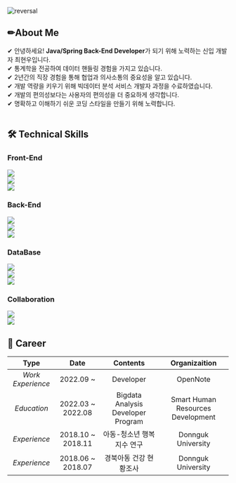 ![reversal](https://capsule-render.vercel.app/api?type=wave&reversal=true&color=1A0F14&height=150&section=footer&text=%20ChoiHyunWoo();&fontColor=f5ce00&fontSize=70)

## ✏About Me 

✔ 안녕하세요! **Java/Spring Back-End Developer**가 되기 위해 노력하는 신입 개발자 최현우입니다. <br>
✔ 통계학을 전공하여 데이터 핸들링 경험을 가지고 있습니다. <br>
✔ 2년간의 직장 경험을 통해 협업과 의사소통의 중요성을 알고 있습니다. <br>
✔ 개발 역량을 키우기 위해 빅데이터 분석 서비스 개발자 과정을 수료하였습니다. <br>
✔ 개발의 편의성보다는 사용자의 편의성을 더 중요하게 생각합니다. <br>
✔ 명확하고 이해하기 쉬운 코딩 스타일을 만들기 위해 노력합니다. <br>
<br>

## 🛠 Technical Skills
### Front-End
<code><img src ="https://img.shields.io/badge/javascript-F7DF1E.svg?&style=for-the-badge&logo=javascript&logoColor=white"/> <img src ="https://img.shields.io/badge/html5-E34F26.svg?&style=for-the-badge&logo=html5&logoColor=white"/> <img src ="https://img.shields.io/badge/css3-1572B6.svg?&style=for-the-badge&logo=css3&logoColor=white"/></code>

### Back-End
<code><img src ="https://img.shields.io/badge/Java-007396.svg?&style=for-the-badge&logo=CoffeeScript&logoColor=white"/> <img src ="https://img.shields.io/badge/Spring-6DB33F.svg?&style=for-the-badge&logo=Spring&logoColor=white"/> <img src ="https://img.shields.io/badge/Spring Boot-6DB33F.svg?&style=for-the-badge&logo=Spring boot&logoColor=white"/></code>

### DataBase
<code><img src ="https://img.shields.io/badge/oracle-F80000.svg?&style=for-the-badge&logo=oracle&logoColor=white"/> <img src ="https://img.shields.io/badge/mysql-4479A1.svg?&style=for-the-badge&logo=mysql&logoColor=white"/> <img src ="https://img.shields.io/badge/mariadb-003545.svg?&style=for-the-badge&logo=mariadb&logoColor=white"/></code>

### Collaboration
<code><img src ="https://img.shields.io/badge/github-181717.svg?&style=for-the-badge&logo=github&logoColor=white"/> <img src ="https://img.shields.io/badge/svn-809CC9.svg?&style=for-the-badge&logo=subversion&logoColor=white"/></code>
<br>

## 💼 Career
| **Type** | **Date** | **Contents** | **Organizaition** |
|:--------:|:--------:|:--------:|:--------:|
| *Work Experience* | 2022.09 ~ | Developer | OpenNote |
| *Education* | 2022.03 ~ 2022.08 | Bigdata Analysis Developer Program | Smart Human Resources Development |
| *Experience* | 2018.10 ~ 2018.11| 아동-청소년 행복지수 연구 | Donnguk University |
| *Experience* | 2018.06 ~ 2018.07 | 경북아동 건강 현황조사 | Donnguk University |
